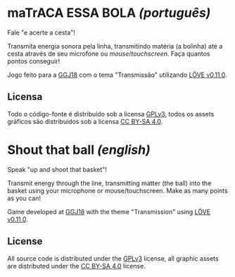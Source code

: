 maTrACA ESSA BOLA *(português)*
===============================
Fale "e acerte a cesta"!

Transmita energia sonora pela linha, transmitindo matéria (a bolinha) até a
cesta através de seu microfone ou _mouse_/_touchscreen_. Faça quantos pontos
conseguir!

Jogo feito para a [GGJ18](https://globalgamejam.org/2018) com o tema
"Transmissão" utilizando [LÖVE v0.11.0](https://love2d.org/wiki/0.11.0).

Licensa
-------
Todo o código-fonte é distribuído sob a licensa [GPLv3](https://www.gnu.org/licenses/gpl-3.0),
todos os assets gráficos são distribuídos sob a licensa [CC BY-SA 4.0](http://creativecommons.org/licenses/by-sa/4.0/).


Shout that ball *(english)*
===========================
Speak "up and shoot that basket"!

Transmit energy through the line, transmitting matter (the ball) into the
basket using your microphone or mouse/touchscreen. Make as many points as you
can!

Game developed at [GGJ18](https://globalgamejam.org/2018) with the theme
"Transmission" using [LÖVE v0.11.0](https://love2d.org/wiki/0.11.0).

License
-------
All source code is distributed under the [GPLv3](https://www.gnu.org/licenses/gpl-3.0)
license, all graphic assets are distributed under the [CC BY-SA 4.0](http://creativecommons.org/licenses/by-sa/4.0/)
license.


